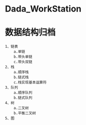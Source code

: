 # Dada_WorkStation
# 数据结构归档
    1、链表
        a.单链
        b.带头单链
        c.带头双链
    2、栈
        a.顺序栈
        b.链式栈
        c.栈实现基本运算符
    3、队列
        a.顺序队列
        b.链式队列
    4、树
        a.二叉树
        b.平衡二叉树
    5、图
